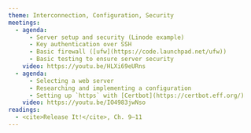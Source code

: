 ```yaml
---
theme: Interconnection, Configuration, Security
meetings:
  - agenda:
      - Server setup and security (Linode example)
      - Key authentication over SSH
      - Basic firewall ([ufw](https://code.launchpad.net/ufw))
      - Basic testing to ensure server security
    video: https://youtu.be/HLXi69eURns
  - agenda:
      - Selecting a web server
      - Researching and implementing a configuration
      - Setting up `https` with [Certbot](https://certbot.eff.org/)
    video: https://youtu.be/IO4983jwNso
readings:
  - <cite>Release It!</cite>, Ch. 9–11
---
```

